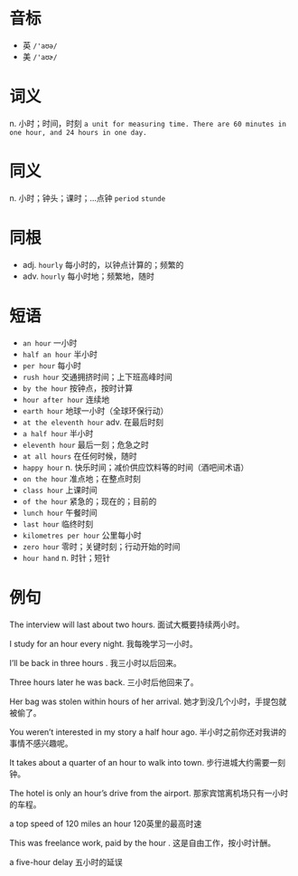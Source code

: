 # 音标

- 英 `/'aʊə/`
- 美 `/'aʊɚ/`

# 词义

n. 小时；时间，时刻
`a unit for measuring time. There are 60 minutes in one hour, and 24 hours in one day.`

# 同义

n. 小时；钟头；课时；…点钟
`period` `stunde`

# 同根

- adj. `hourly` 每小时的，以钟点计算的；频繁的
- adv. `hourly` 每小时地；频繁地，随时

# 短语

- `an hour` 一小时
- `half an hour` 半小时
- `per hour` 每小时
- `rush hour` 交通拥挤时间；上下班高峰时间
- `by the hour` 按钟点，按时计算
- `hour after hour` 连续地
- `earth hour` 地球一小时（全球环保行动）
- `at the eleventh hour` adv. 在最后时刻
- `a half hour` 半小时
- `eleventh hour` 最后一刻；危急之时
- `at all hours` 在任何时候，随时
- `happy hour` n. 快乐时间；减价供应饮料等的时间（酒吧间术语）
- `on the hour` 准点地；在整点时刻
- `class hour` 上课时间
- `of the hour` 紧急的；现在的；目前的
- `lunch hour` 午餐时间
- `last hour` 临终时刻
- `kilometres per hour` 公里每小时
- `zero hour` 零时；关键时刻；行动开始的时间
- `hour hand` n. 时针；短针

# 例句

The interview will last about two hours.
面试大概要持续两小时。

I study for an hour every night.
我每晚学习一小时。

I’ll be back in three hours .
我三小时以后回来。

Three hours later he was back.
三小时后他回来了。

Her bag was stolen within hours of her arrival.
她才到没几个小时，手提包就被偷了。

You weren’t interested in my story a half hour ago.
半小时之前你还对我讲的事情不感兴趣呢。

It takes about a quarter of an hour to walk into town.
步行进城大约需要一刻钟。

The hotel is only an hour’s drive from the airport.
那家宾馆离机场只有一小时的车程。

a top speed of 120 miles an hour
120英里的最高时速

This was freelance work, paid by the hour .
这是自由工作，按小时计酬。

a five-hour delay
五小时的延误


